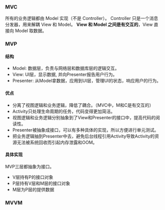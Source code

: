 ---
---

### MVC

所有的业务逻辑都由 Model 实现（不是 Controller）。
Controller 只是一个消息分发器，用来解耦 View 和 Model。
**View 和 Model 之间是有交互的**，View 直接向 Model 取数据。

### MVP

#### 结构

* Model: 数据层，负责与网络层和数据库层的逻辑交互。
* View: UI层，显示数据, 并向Presenter报告用户行为。
* Presenter: 从Model拿数据，应用到UI层，管理UI的状态，响应用户的行为。

#### 优点

* 分离了视图逻辑和业务逻辑，降低了耦合。（MVC中，M和C是有交互的）
* Activity只处理生命周期的任务，代码变得更加简洁。
* 视图逻辑和业务逻辑分别抽象到了View和Presenter的接口中，提高代码的阅读性。
* Presenter被抽象成接口，可以有多种具体的实现，所以方便进行单元测试。
* 把业务逻辑抽到Presenter中去，避免后台线程引用Activity导致Activity的资源无法被系统回收而引起内存泄露和OOM。


#### 具体实现

MVP三层都抽象为接口。

* V层持有P的接口对象
* P层持有V层和M层的接口对象
* M层为P层的提供数据

### MVVM
